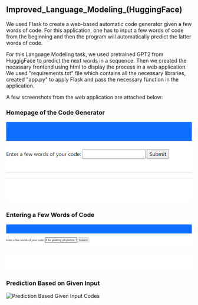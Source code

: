 ## Improved_Language_Modeling_(HuggingFace)

We used Flask to create a web-based automatic code generator given a few words of code. For this application, one has to input a few words of code from the beginning and then the program will automatically predict the latter words of code.

For this Language Modeling task, we used pretrained GPT2 from HuggigFace to predict the next words in a sequence. Then we created the necassary frontend using html to display the process in a web application. We used "requirements.txt" file which contains all the necessary libraries, created "app.py" to apply Flask and pass the necessary function in the application.

A few screenshots from the web application are attached below:

### Homepage of the Code Generator
![Home Page](https://github.com/aimanlameesa/Natural-Language-Processing/blob/main/Assignments/Improved_Language_Modeling_(HuggingFace)/images/homepage.png)

### Entering a Few Words of Code
![Entering Few Words Codes](https://github.com/aimanlameesa/Natural-Language-Processing/blob/main/Assignments/Improved_Language_Modeling_(HuggingFace)/images/input1.png)

### Prediction Based on Given Input 
![Prediction Based Given Input Codes]()
